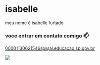 # isabelle

meu nome é isabelle furtado

### voce entrar em contato comigo 📫

00001130621546sp@al.educacao.sp.gov.br

![](https://media1.tenor.com/m/rKpgHXdUM14AAAAd/abbybarb-dora.gif)
